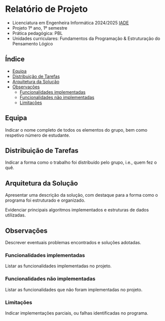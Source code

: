 # Relatório de Projeto <!-- omit in toc -->

- Licenciatura em Engenheira Informática 2024/2025 [IADE](https://www.iade.europeia.pt/)   <!-- omit in toc -->
- Projeto 1º ano, 1º semestre
- Prática pedagógica: PBL
- Unidades curriculares: Fundamentos da Programação & Estruturação do Pensamento Lógico

## Índice <!-- omit in toc -->

- [Equipa](#equipa)
- [Distribuição de Tarefas](#distribuição-de-tarefas)
- [Arquitetura da Solução](#arquitetura-da-solução)
- [Observações](#observações)
  - [Funcionalidades implementadas](#funcionalidades-implementadas)
  - [Funcionalidades não implementadas](#funcionalidades-não-implementadas)
  - [Limitações](#limitações)

<!-- Alterar a partir daqui -->

## Equipa

Indicar o nome completo de todos os elementos do grupo, bem como respetivo número de estudante.

## Distribuição de Tarefas

Indicar a forma como o trabalho foi distribuído pelo grupo, i.e., quem fez o quê.

## Arquitetura da Solução

Apresentar uma descrição da solução, com destaque para a forma como o programa foi estruturado e organizado.

Evidenciar principais algoritmos implementados e estruturas de dados utilizadas.

## Observações

Descrever eventuais problemas encontrados e soluções adotadas.

### Funcionalidades implementadas

Listar as funcionalidades implementadas no projeto.

### Funcionalidades não implementadas

Listar as funcionalidades que não foram implementadas no projeto.

### Limitações

Indicar implementações parciais, ou falhas identificadas no programa.